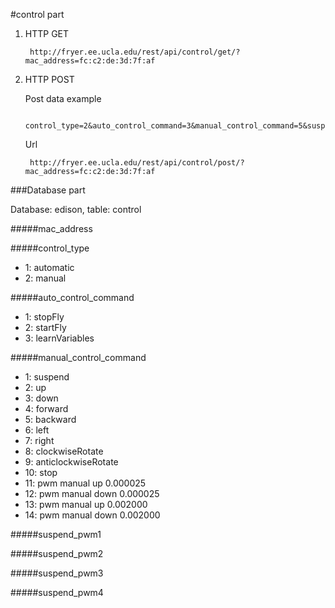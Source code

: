 #control part

1. HTTP GET

        http://fryer.ee.ucla.edu/rest/api/control/get/?mac_address=fc:c2:de:3d:7f:af

2. HTTP POST

    Post data example

        control_type=2&auto_control_command=3&manual_control_command=5&suspend_pwm1=0.12&suspend_pwm2=0.23&suspend_pwm3=0.34&suspend_pwm4=0.45

    Url
    
        http://fryer.ee.ucla.edu/rest/api/control/post/?mac_address=fc:c2:de:3d:7f:af

###Database part

Database: edison, table: control

#####mac_address

#####control_type

- 1: automatic
- 2: manual

#####auto_control_command

- 1: stopFly
- 2: startFly
- 3: learnVariables

#####manual_control_command

- 1: suspend
- 2: up
- 3: down
- 4: forward
- 5: backward
- 6: left
- 7: right
- 8: clockwiseRotate
- 9: anticlockwiseRotate
- 10: stop
- 11: pwm manual up 0.000025
- 12: pwm manual down 0.000025
- 13: pwm manual up 0.002000
- 14: pwm manual down 0.002000

#####suspend_pwm1

#####suspend_pwm2

#####suspend_pwm3

#####suspend_pwm4
